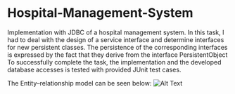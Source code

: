 # Hospital-Management-System

Implementation with JDBC of a hospital management system.
In this task, I had to deal with the design of a service interface and determine interfaces for new persistent classes.
The persistence of the corresponding interfaces is expressed by the fact that they derive from the interface PersistentObject
To successfully complete the task, the implementation and the developed database accesses is tested with provided JUnit test cases.

The Entity–relationship model can be seen below:
![Alt Text](https://media.giphy.com/media/fKNX3T8snQXtwszn18/giphy.gif)
